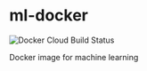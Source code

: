 # ml-docker
![Docker Cloud Build Status](https://img.shields.io/docker/cloud/build/jadhaddad/ml-docker)

Docker image for machine learning
